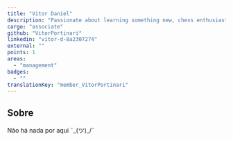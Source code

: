 ```yaml
---
title: "Vitor Daniel"
description: "Passionate about learning something new, chess enthusiast and reader of Nietzsche in confusing moments."
cargo: "associate"
github: "VitorPortinari"
linkedin: "vitor-d-8a2307274"
external: ""
points: 1
areas:
  - "management"
badges:
  - ""
translationKey: "member_VitorPortinari"
---
```

## Sobre
Não há nada por aqui ¯\_(ツ)_/¯